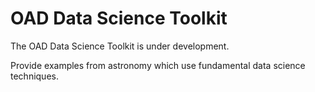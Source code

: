 # OAD Data Science Toolkit

The OAD Data Science Toolkit is under development. 

Provide examples from astronomy which use fundamental data science techniques.
